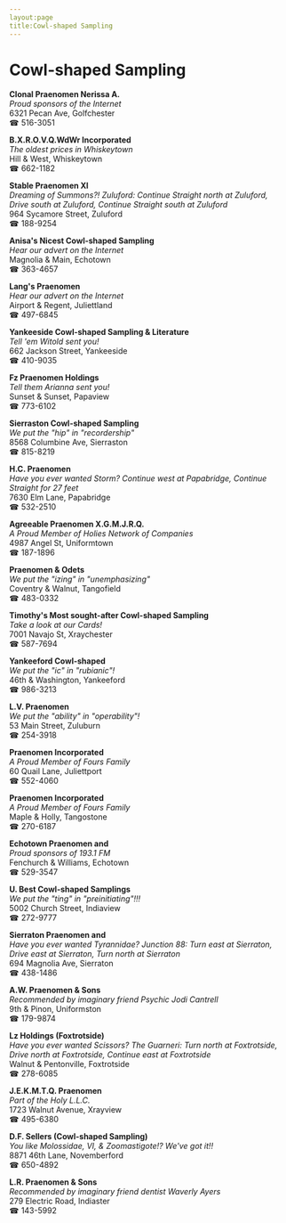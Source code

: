 ```yaml
---
layout:page
title:Cowl-shaped Sampling
---
```

# Cowl-shaped Sampling

**Clonal Praenomen Nerissa A.**  
_Proud sponsors of the Internet_  
6321 Pecan Ave, Golfchester  
☎ 516-3051



**B.X.R.O.V.Q.WdWr Incorporated**  
_The oldest prices in Whiskeytown_  
Hill & West, Whiskeytown  
☎ 662-1182



**Stable Praenomen Xl**  
_Dreaming of Summons?! 
Zuluford: Continue Straight north at Zuluford, Drive south at Zuluford, Continue Straight south at Zuluford_  
964 Sycamore Street, Zuluford  
☎ 188-9254



**Anisa's Nicest Cowl-shaped Sampling**  
_Hear our advert on the Internet_  
Magnolia & Main, Echotown  
☎ 363-4657



**Lang's Praenomen**  
_Hear our advert on the Internet_  
Airport & Regent, Juliettland  
☎ 497-6845



**Yankeeside Cowl-shaped Sampling & Literature**  
_Tell 'em Witold sent you!_  
662 Jackson Street, Yankeeside  
☎ 410-9035



**Fz Praenomen Holdings**  
_Tell them Arianna sent you!_  
Sunset & Sunset, Papaview  
☎ 773-6102



**Sierraston Cowl-shaped Sampling**  
_We put the "hip" in "recordership"_  
8568 Columbine Ave, Sierraston  
☎ 815-8219



**H.C. Praenomen**  
_Have you ever wanted Storm? 
Continue west at Papabridge, Continue Straight for 27 feet_  
7630 Elm Lane, Papabridge  
☎ 532-2510



**Agreeable Praenomen X.G.M.J.R.Q.**  
_A Proud Member of Holies Network of Companies_  
4987 Angel St, Uniformtown  
☎ 187-1896



**Praenomen & Odets**  
_We put the "izing" in "unemphasizing"_  
Coventry & Walnut, Tangofield  
☎ 483-0332



**Timothy's Most sought-after Cowl-shaped Sampling**  
_Take a look at our Cards!_  
7001 Navajo St, Xraychester  
☎ 587-7694



**Yankeeford Cowl-shaped**  
_We put the "ic" in "rubianic"!_  
46th & Washington, Yankeeford  
☎ 986-3213



**L.V. Praenomen**  
_We put the "ability" in "operability"!_  
53 Main Street, Zuluburn  
☎ 254-3918



**Praenomen Incorporated**  
_A Proud Member of Fours Family_  
60 Quail Lane, Juliettport  
☎ 552-4060



**Praenomen Incorporated**  
_A Proud Member of Fours Family_  
Maple & Holly, Tangostone  
☎ 270-6187



**Echotown Praenomen and**  
_Proud sponsors of 193.1 FM_  
Fenchurch & Williams, Echotown  
☎ 529-3547



**U. Best Cowl-shaped Samplings**  
_We put the "ting" in "preinitiating"!!!_  
5002 Church Street, Indiaview  
☎ 272-9777



**Sierraton Praenomen and**  
_Have you ever wanted Tyrannidae? 
Junction 88: Turn east at Sierraton, Drive east at Sierraton, Turn north at Sierraton_  
694 Magnolia Ave, Sierraton  
☎ 438-1486



**A.W. Praenomen & Sons**  
_Recommended by imaginary friend Psychic Jodi Cantrell_  
9th & Pinon, Uniformston  
☎ 179-9874



**Lz Holdings (Foxtrotside)**  
_Have you ever wanted Scissors? 
The Guarneri: Turn north at Foxtrotside, Drive north at Foxtrotside, Continue east at Foxtrotside_  
Walnut & Pentonville, Foxtrotside  
☎ 278-6085



**J.E.K.M.T.Q. Praenomen**  
_Part of the Holy L.L.C._  
1723 Walnut Avenue, Xrayview  
☎ 495-6380



**D.F. Sellers (Cowl-shaped Sampling)**  
_You like Molossidae, VI, & Zoomastigote!? We've got it!!_  
8871 46th Lane, Novemberford  
☎ 650-4892



**L.R. Praenomen & Sons**  
_Recommended by imaginary friend dentist Waverly Ayers_  
279 Electric Road, Indiaster  
☎ 143-5992



